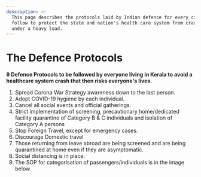 ```yaml
---
description: >-
  This page describes the protocols laid by Indian defence for every citizen to
  follow to protect the state and nation's health care system from crashing
  under a heavy load.
---
```


# The Defence Protocols

**9 Defence Protocols to be followed by everyone living in Kerala to avoid a healthcare system crash that then risks everyone's lives.**  


1. Spread Corona War Strategy awareness down to the last person.
2. Adopt COVID-19 hygiene by each individual.
3. Cancel all social events and official gatherings.
4. Strict implementation of screening, precautionary home/dedicated facility quarantine of Category B & C individuals and isolation of Category A persons
5. Stop Foreign Travel, except for emergency cases.
6. Discourage Domestic travel
7. Those returning from leave abroad are being screened and are being quarantined at home even if they are asymptomatic.
8. Social distancing is in place.
9. The SOP for categorisation of passengers/individuals is in the image below.

